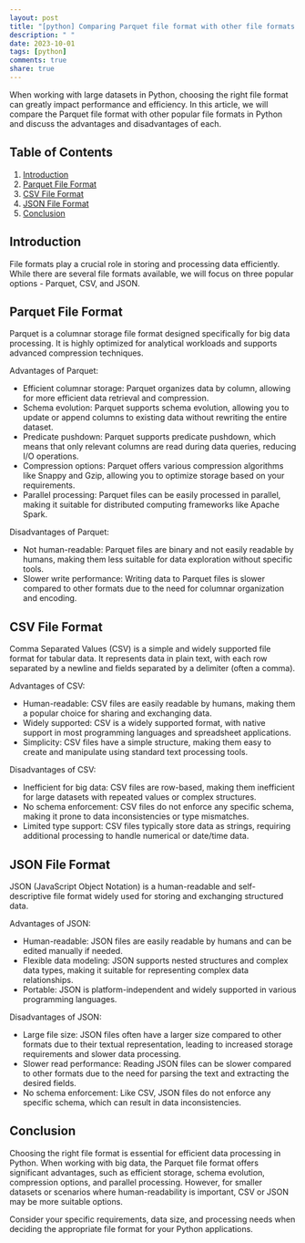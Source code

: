 ```yaml
---
layout: post
title: "[python] Comparing Parquet file format with other file formats in Python"
description: " "
date: 2023-10-01
tags: [python]
comments: true
share: true
---
```


When working with large datasets in Python, choosing the right file format can greatly impact performance and efficiency. In this article, we will compare the Parquet file format with other popular file formats in Python and discuss the advantages and disadvantages of each.

## Table of Contents
1. [Introduction](#introduction)
2. [Parquet File Format](#parquet-file-format)
3. [CSV File Format](#csv-file-format)
4. [JSON File Format](#json-file-format)
5. [Conclusion](#conclusion)

## Introduction
File formats play a crucial role in storing and processing data efficiently. While there are several file formats available, we will focus on three popular options - Parquet, CSV, and JSON.

## Parquet File Format
Parquet is a columnar storage file format designed specifically for big data processing. It is highly optimized for analytical workloads and supports advanced compression techniques.

Advantages of Parquet:
- Efficient columnar storage: Parquet organizes data by column, allowing for more efficient data retrieval and compression.
- Schema evolution: Parquet supports schema evolution, allowing you to update or append columns to existing data without rewriting the entire dataset.
- Predicate pushdown: Parquet supports predicate pushdown, which means that only relevant columns are read during data queries, reducing I/O operations.
- Compression options: Parquet offers various compression algorithms like Snappy and Gzip, allowing you to optimize storage based on your requirements.
- Parallel processing: Parquet files can be easily processed in parallel, making it suitable for distributed computing frameworks like Apache Spark.

Disadvantages of Parquet:
- Not human-readable: Parquet files are binary and not easily readable by humans, making them less suitable for data exploration without specific tools.
- Slower write performance: Writing data to Parquet files is slower compared to other formats due to the need for columnar organization and encoding.

## CSV File Format
Comma Separated Values (CSV) is a simple and widely supported file format for tabular data. It represents data in plain text, with each row separated by a newline and fields separated by a delimiter (often a comma).

Advantages of CSV:
- Human-readable: CSV files are easily readable by humans, making them a popular choice for sharing and exchanging data.
- Widely supported: CSV is a widely supported format, with native support in most programming languages and spreadsheet applications.
- Simplicity: CSV files have a simple structure, making them easy to create and manipulate using standard text processing tools.

Disadvantages of CSV:
- Inefficient for big data: CSV files are row-based, making them inefficient for large datasets with repeated values or complex structures.
- No schema enforcement: CSV files do not enforce any specific schema, making it prone to data inconsistencies or type mismatches.
- Limited type support: CSV files typically store data as strings, requiring additional processing to handle numerical or date/time data.

## JSON File Format
JSON (JavaScript Object Notation) is a human-readable and self-descriptive file format widely used for storing and exchanging structured data.

Advantages of JSON:
- Human-readable: JSON files are easily readable by humans and can be edited manually if needed.
- Flexible data modeling: JSON supports nested structures and complex data types, making it suitable for representing complex data relationships.
- Portable: JSON is platform-independent and widely supported in various programming languages.

Disadvantages of JSON:
- Large file size: JSON files often have a larger size compared to other formats due to their textual representation, leading to increased storage requirements and slower data processing.
- Slower read performance: Reading JSON files can be slower compared to other formats due to the need for parsing the text and extracting the desired fields.
- No schema enforcement: Like CSV, JSON files do not enforce any specific schema, which can result in data inconsistencies.

## Conclusion
Choosing the right file format is essential for efficient data processing in Python. When working with big data, the Parquet file format offers significant advantages, such as efficient storage, schema evolution, compression options, and parallel processing. However, for smaller datasets or scenarios where human-readability is important, CSV or JSON may be more suitable options.

Consider your specific requirements, data size, and processing needs when deciding the appropriate file format for your Python applications.